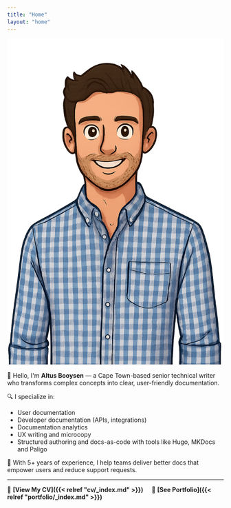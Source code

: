 ```yaml
---
title: "Home"
layout: "home"
---
```


![profile](/images/pp-transparent.png)

👋 Hello, I'm **Altus Booysen** — a Cape Town-based senior technical writer who transforms complex concepts into clear, user-friendly documentation.

🔍 I specialize in:

- User documentation
- Developer documentation (APIs, integrations)
- Documentation analytics
- UX writing and microcopy
- Structured authoring and docs-as-code with tools like Hugo, MKDocs and Paligo

🚀 With 5+ years of experience, I help teams deliver better docs that empower users and reduce support requests.

---

📄 **[View My CV]({{< relref "cv/_index.md" >}})** &nbsp; &nbsp; 💼 **[See Portfolio]({{< relref "portfolio/_index.md" >}})**
